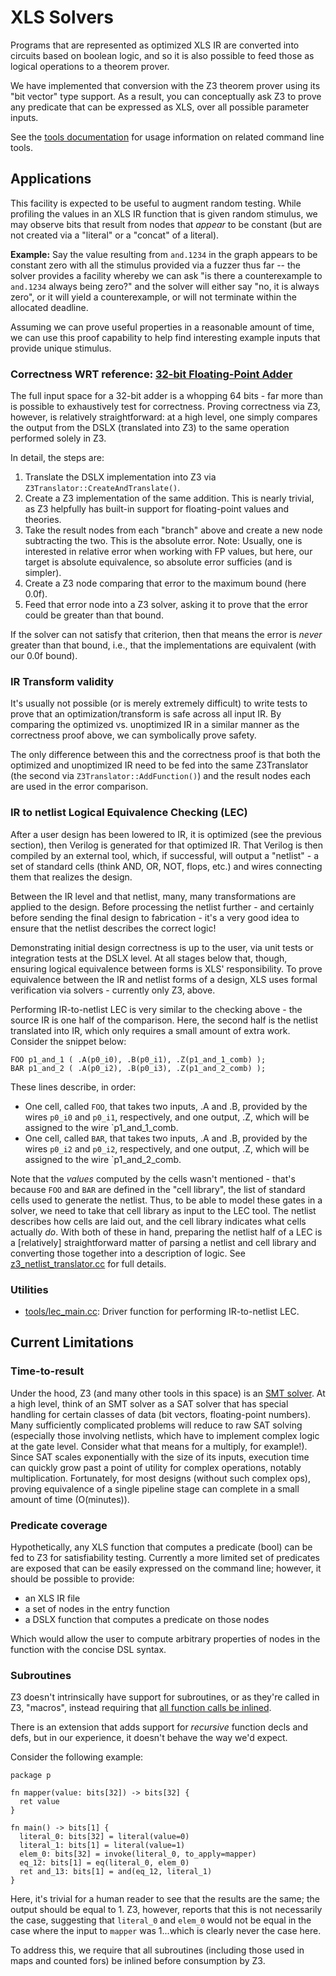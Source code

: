 # XLS Solvers

Programs that are represented as optimized XLS IR are converted into circuits
based on boolean logic, and so it is also possible to feed those as logical
operations to a theorem prover.

We have implemented that conversion with the Z3 theorem prover using its "bit
vector" type support. As a result, you can conceptually ask Z3 to prove any
predicate that can be expressed as XLS, over all possible parameter inputs.

See the
[tools documentation](./tools.md)
for usage information on related command line tools.

## Applications

This facility is expected to be useful to augment random testing. While
profiling the values in an XLS IR function that is given random stimulus, we may
observe bits that result from nodes that *appear* to be constant (but are not
created via a "literal" or a "concat" of a literal).

**Example:** Say the value resulting from `and.1234` in the graph appears to be
constant zero with all the stimulus provided via a fuzzer thus far -- the solver
provides a facility whereby we can ask "is there a counterexample to `and.1234`
always being zero?" and the solver will either say "no, it is always zero", or
it will yield a counterexample, or will not terminate within the allocated
deadline.

Assuming we can prove useful properties in a reasonable amount of time, we can
use this proof capability to help find interesting example inputs that provide
unique stimulus.

### Correctness WRT reference: [32-bit Floating-Point Adder](https://github.com/google/xls/tree/main/xls/dslx/stdlib/float32.x)

The full input space for a 32-bit adder is a whopping 64 bits - far more than is
possible to exhaustively test for correctness. Proving correctness via Z3,
however, is relatively straightforward: at a high level, one simply compares the
output from the DSLX (translated into Z3) to the same operation performed
solely in Z3.

In detail, the steps are:

1.  Translate the DSLX implementation into Z3 via
    `Z3Translator::CreateAndTranslate()`.
1.  Create a Z3 implementation of the same addition. This is nearly trivial, as
    Z3 helpfully has built-in support for floating-point values and theories.
1.  Take the result nodes from each "branch" above and create a new node
    subtracting the two. This is the absolute error. Note: Usually, one is
    interested in relative error when working with FP values, but here, our
    target is absolute equivalence, so absolute error sufficies (and is
    simpler).
1.  Create a Z3 node comparing that error to the maximum bound (here 0.0f).
1.  Feed that error node into a Z3 solver, asking it to prove that the error
    could be greater than that bound.

If the solver can not satisfy that criterion, then that means the error is
_never_ greater than that bound, i.e., that the implementations are equivalent
(with our 0.0f bound).

### IR Transform validity

It's usually not possible (or is merely extremely difficult) to write tests to
prove that an optimization/transform is safe across all input IR. By comparing
the optimized vs. unoptimized IR in a similar manner as the correctness proof
above, we can symbolically prove safety.

The only difference between this and the correctness proof is that both the
optimized and unoptimized IR need to be fed into the same Z3Translator (the
second via `Z3Translator::AddFunction()`) and the result nodes each are used in
the error comparison.

### IR to netlist Logical Equivalence Checking (LEC)

After a user design has been lowered to IR, it is optimized (see the previous
section), then Verilog is generated for that optimized IR. That Verilog is then
compiled by an external tool, which, if successful, will output a "netlist" - a
set of standard cells (think AND, OR, NOT, flops, etc.) and wires connecting
them that realizes the design.

Between the IR level and that netlist, many, many transformations are applied to
the design. Before processing the netlist further - and certainly before sending
the final design to fabrication - it's a very good idea to ensure that the
netlist describes the correct logic!

Demonstrating initial design correctness is up to the user, via unit tests or
integration tests at the DSLX level. At all stages below that, though, ensuring
logical equivalence between forms is XLS' responsibility. To prove equivalence
between the IR and netlist forms of a design, XLS uses formal verification via
solvers - currently only Z3, above.

Performing IR-to-netlist LEC is very similar to the checking above - the source
IR is one half of the comparison. Here, the second half is the netlist
translated into IR, which only requires a small amount of extra work. Consider
the snippet below:

```
FOO p1_and_1 ( .A(p0_i0), .B(p0_i1), .Z(p1_and_1_comb) );
BAR p1_and_2 ( .A(p0_i2), .B(p0_i3), .Z(p1_and_2_comb) );
```

These lines describe, in order:

-   One cell, called `FOO`, that takes two inputs, .A and .B, provided by the
    wires `p0_i0` and `p0_i1`, respectively, and one output, .Z, which will be
    assigned to the wire `p1_and_1_comb.
-   One cell, called `BAR`, that takes two inputs, .A and .B, provided by the
    wires `p0_i2` and `p0_i2`, respectively, and one output, .Z, which will be
    assigned to the wire `p1_and_2_comb.

Note that the _values_ computed by the cells wasn't mentioned - that's because
`FOO` and `BAR` are defined in the "cell library", the list of standard cells
used to generate the netlist. Thus, to be able to model these gates in a solver,
we need to take that cell library as input to the LEC tool. The netlist
describes how cells are laid out, and the cell library indicates what cells
actually *do*. With both of these in hand, preparing the netlist half of a LEC
is a [relatively] straightforward matter of parsing a netlist and cell library
and converting those together into a description of logic. See
[z3_netlist_translator.cc](https://github.com/google/xls/tree/main/xls/solvers/z3_netlist_translator.cc)
for full details.

### Utilities

-   [tools/lec_main.cc](https://github.com/google/xls/tree/main/xls/tools/lec_main.cc):
    Driver function for performing IR-to-netlist LEC.

## Current Limitations

### Time-to-result

Under the hood, Z3 (and many other tools in this space) is an
[SMT solver](https://en.wikipedia.org/wiki/Satisfiability_modulo_theories). At a
high level, think of an SMT solver as a SAT solver that has special handling for
certain classes of data (bit vectors, floating-point numbers). Many sufficiently
complicated problems will reduce to raw SAT solving (especially those involving
netlists, which have to implement complex logic at the gate level. Consider what
that means for a multiply, for example!). Since SAT scales exponentially with
the size of its inputs, execution time can quickly grow past a point of utility
for complex operations, notably multiplication. Fortunately, for most designs
(without such complex ops), proving equivalence of a single pipeline stage can
complete in a small amount of time (O(minutes)).

### Predicate coverage

Hypothetically, any XLS function that computes a predicate (bool) can be fed to
Z3 for satisfiability testing. Currently a more limited set of predicates are
exposed that can be easily expressed on the command line; however, it should be
possible to provide:

-   an XLS IR file
-   a set of nodes in the entry function
-   a DSLX function that computes a predicate on those nodes

Which would allow the user to compute arbitrary properties of nodes in the
function with the concise DSL syntax.

### Subroutines

Z3 doesn't intrinsically have support for subroutines, or as they're called in
Z3, "macros", instead requiring that
[all function calls be inlined](https://stackoverflow.com/questions/7740556/equivalent-of-define-fun-in-z3-api).

There is an extension that adds support for _recursive_ function decls and defs,
but in our experience, it doesn't behave the way we'd expect.

Consider the following example:

```
package p

fn mapper(value: bits[32]) -> bits[32] {
  ret value
}

fn main() -> bits[1] {
  literal_0: bits[32] = literal(value=0)
  literal_1: bits[1] = literal(value=1)
  elem_0: bits[32] = invoke(literal_0, to_apply=mapper)
  eq_12: bits[1] = eq(literal_0, elem_0)
  ret and_13: bits[1] = and(eq_12, literal_1)
}
```

Here, it's trivial for a human reader to see that the results are the same; the
output should be equal to 1. Z3, however, reports that this is not necessarily
the case, suggesting that `literal_0` and `elem_0` would not be equal in the
case where the input to `mapper` was 1...which is clearly never the case here.

To address this, we require that all subroutines (including those used in maps
and counted fors) be inlined before consumption by Z3.
